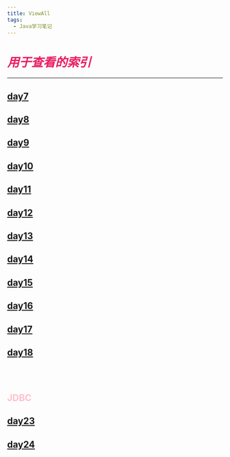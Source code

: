 ```yaml
---
title: ViewAll
tags:
  - Java学习笔记
---
```


# _<font color=E91E63> 用于查看的索引 </font>_
* * * * * *

## [day7](https://baioretto.com/_posts/1970-01-01-day7)
## [day8](https://baioretto.com/_posts/1970-01-01-day8)
## [day9](https://baioretto.com/_posts/1970-01-01-day9)
## [day10](https://baioretto.com/_posts/1970-01-01-day10)
## [day11](https://baioretto.com/_posts/1970-01-01-day11)
## [day12](https://baioretto.com/_posts/1970-01-01-day12)
## [day13](https://baioretto.com/_posts/1970-01-01-day13)
## [day14](https://baioretto.com/_posts/1970-01-01-day14)
## [day15](https://baioretto.com/_posts/1970-01-01-day15)
## [day16](https://baioretto.com/_posts/1970-01-01-day16)
## [day17](https://baioretto.com/_posts/1970-01-01-day17)
## [day18](https://baioretto.com/_posts/1970-01-01-day18)
<br/>
<br/>

## <font color=FFC0CB> JDBC </font>
## [day23](https://ba1oretto.com/_posts/1970-01-01-day23)
## [day24](https://ba1oretto.com/_posts/1970-01-01-day24)
